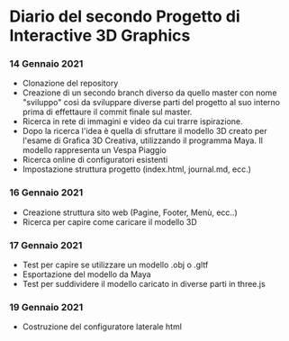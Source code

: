 # Diario del secondo Progetto di Interactive 3D Graphics

### 14 Gennaio 2021

- Clonazione del repository
- Creazione di un secondo branch diverso da quello master con nome "sviluppo" così da sviluppare diverse parti del progetto al suo interno prima di effettaure il commit finale sul master.
- Ricerca in rete di immagini e video da cui trarre ispirazione. 
- Dopo la ricerca l'idea è quella di sfruttare il modello 3D creato per l'esame di Grafica 3D Creativa, utilizzando il programma Maya. Il modello rappresenta un Vespa Piaggio
- Ricerca online di configuratori esistenti
- Impostazione struttura progetto (index.html, journal.md, ecc.)

### 16 Gennaio 2021

- Creazione struttura sito web (Pagine, Footer, Menù, ecc..)
- Ricerca per capire come caricare il modello 3D

### 17 Gennaio 2021

- Test per capire se utilizzare un modello .obj o .gltf
- Esportazione del modello da Maya
- Test per suddividere il modello caricato in diverse parti in three.js

### 19 Gennaio 2021
- Costruzione del configuratore laterale html